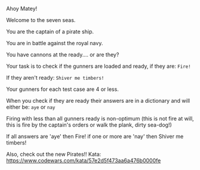 Ahoy Matey!

Welcome to the seven seas.

You are the captain of a pirate ship.

You are in battle against the royal navy.

You have cannons at the ready.... or are they?

Your task is to check if the gunners are loaded and ready, if they are: ```Fire!```

If they aren't ready: ```Shiver me timbers!```

Your gunners for each test case are 4 or less.

When you check if they are ready their answers are in a dictionary and will either be: ```aye``` or ```nay```

Firing with less than all gunners ready is non-optimum (this is not fire at will, this is fire by the captain's orders or walk the plank, dirty sea-dog!)

If all answers are 'aye' then Fire!
if one or more are 'nay' then Shiver me timbers!

Also, check out the new Pirates!! Kata:
https://www.codewars.com/kata/57e2d5f473aa6a476b0000fe
